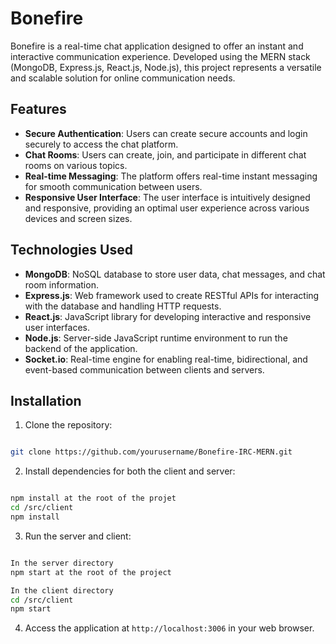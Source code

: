 # Bonefire

Bonefire is a real-time chat application designed to offer an instant and interactive communication experience. Developed using the MERN stack (MongoDB, Express.js, React.js, Node.js), this project represents a versatile and scalable solution for online communication needs.

## Features

- **Secure Authentication**: Users can create secure accounts and login securely to access the chat platform.
- **Chat Rooms**: Users can create, join, and participate in different chat rooms on various topics.
- **Real-time Messaging**: The platform offers real-time instant messaging for smooth communication between users.
- **Responsive User Interface**: The user interface is intuitively designed and responsive, providing an optimal user experience across various devices and screen sizes.

## Technologies Used

- **MongoDB**: NoSQL database to store user data, chat messages, and chat room information.
- **Express.js**: Web framework used to create RESTful APIs for interacting with the database and handling HTTP requests.
- **React.js**: JavaScript library for developing interactive and responsive user interfaces.
- **Node.js**: Server-side JavaScript runtime environment to run the backend of the application.
-  **Socket.io**: Real-time engine for enabling real-time, bidirectional, and event-based communication between clients and servers.

## Installation

1. Clone the repository:

```bash

git clone https://github.com/yourusername/Bonefire-IRC-MERN.git

```

2. Install dependencies for both the client and server:

```bash

npm install at the root of the projet 
cd /src/client
npm install

```

3. Run the server and client:

```bash

In the server directory
npm start at the root of the project 

In the client directory
cd /src/client
npm start 

```

4. Access the application at `http://localhost:3006` in your web browser.
